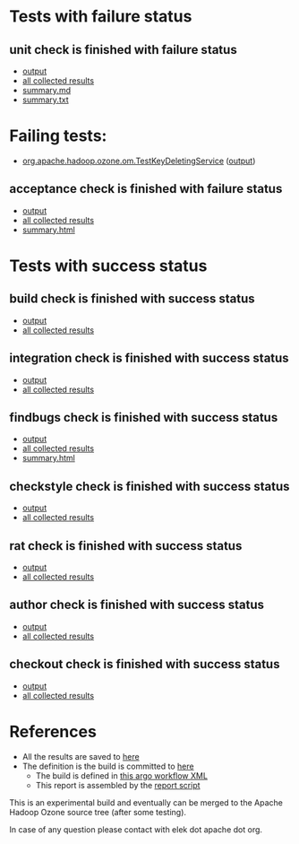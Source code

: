 # Tests with failure status

## unit check is finished with failure status

   * [output](https://raw.githubusercontent.com/elek/ozone-ci-q4/master/pr/pr-hdds-2237-h4kkb/unit/output.log)
   * [all collected results](https://github.com/elek/ozone-ci-q4/tree/master/pr/pr-hdds-2237-h4kkb/unit)
   * [summary.md](https://github.com/elek/ozone-ci-q4/tree/master/pr/pr-hdds-2237-h4kkb/unit/summary.md)
   * [summary.txt](https://github.com/elek/ozone-ci-q4/tree/master/pr/pr-hdds-2237-h4kkb/unit/summary.txt)

# Failing tests: 

 * [org.apache.hadoop.ozone.om.TestKeyDeletingService](hadoop-ozone/ozone-manager/org.apache.hadoop.ozone.om.TestKeyDeletingService.txt) ([output](hadoop-ozone/ozone-manager/org.apache.hadoop.ozone.om.TestKeyDeletingService-output.txt))

## acceptance check is finished with failure status

   * [output](https://raw.githubusercontent.com/elek/ozone-ci-q4/master/pr/pr-hdds-2237-h4kkb/acceptance/output.log)
   * [all collected results](https://github.com/elek/ozone-ci-q4/tree/master/pr/pr-hdds-2237-h4kkb/acceptance)
   * [summary.html](https://elek.github.io/ozone-ci-q4/pr/pr-hdds-2237-h4kkb/acceptance/summary.html)



# Tests with success status

## build check is finished with success status

   * [output](https://raw.githubusercontent.com/elek/ozone-ci-q4/master/pr/pr-hdds-2237-h4kkb/build/output.log)
   * [all collected results](https://github.com/elek/ozone-ci-q4/tree/master/pr/pr-hdds-2237-h4kkb/build)


## integration check is finished with success status

   * [output](https://raw.githubusercontent.com/elek/ozone-ci-q4/master/pr/pr-hdds-2237-h4kkb/integration/output.log)
   * [all collected results](https://github.com/elek/ozone-ci-q4/tree/master/pr/pr-hdds-2237-h4kkb/integration)


## findbugs check is finished with success status

   * [output](https://raw.githubusercontent.com/elek/ozone-ci-q4/master/pr/pr-hdds-2237-h4kkb/findbugs/output.log)
   * [all collected results](https://github.com/elek/ozone-ci-q4/tree/master/pr/pr-hdds-2237-h4kkb/findbugs)
   * [summary.html](https://elek.github.io/ozone-ci-q4/pr/pr-hdds-2237-h4kkb/findbugs/summary.html)


## checkstyle check is finished with success status

   * [output](https://raw.githubusercontent.com/elek/ozone-ci-q4/master/pr/pr-hdds-2237-h4kkb/checkstyle/output.log)
   * [all collected results](https://github.com/elek/ozone-ci-q4/tree/master/pr/pr-hdds-2237-h4kkb/checkstyle)


## rat check is finished with success status

   * [output](https://raw.githubusercontent.com/elek/ozone-ci-q4/master/pr/pr-hdds-2237-h4kkb/rat/output.log)
   * [all collected results](https://github.com/elek/ozone-ci-q4/tree/master/pr/pr-hdds-2237-h4kkb/rat)


## author check is finished with success status

   * [output](https://raw.githubusercontent.com/elek/ozone-ci-q4/master/pr/pr-hdds-2237-h4kkb/author/output.log)
   * [all collected results](https://github.com/elek/ozone-ci-q4/tree/master/pr/pr-hdds-2237-h4kkb/author)


## checkout check is finished with success status

   * [output](https://raw.githubusercontent.com/elek/ozone-ci-q4/master/pr/pr-hdds-2237-h4kkb/checkout/output.log)
   * [all collected results](https://github.com/elek/ozone-ci-q4/tree/master/pr/pr-hdds-2237-h4kkb/checkout)




# References

 * All the results are saved to [here](https://github.com/elek/ozone-ci-q4/tree/master/pr/pr-hdds-2237-h4kkb/)
 * The definition is the build is committed to [here](https://github.com/elek/argo-ozone)
    * The build is defined in [this argo workflow XML](https://github.com/elek/argo-ozone/blob/master/ozone-build.yaml)
    * This report is assembled by the [report script](https://github.com/elek/argo-ozone/blob/master/scripts/report.sh)

This is an experimental build and eventually can be merged to the Apache Hadoop Ozone source tree (after some testing).

In case of any question please contact with elek dot apache dot org.
